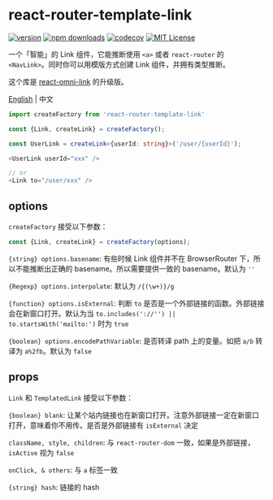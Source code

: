# react-router-template-link

[![version](https://img.shields.io/npm/v/react-router-template-link.svg?style=flat-square)](http://npm.im/react-router-template-link)
[![npm downloads](https://img.shields.io/npm/dm/react-router-template-link.svg?style=flat-square)](https://www.npmjs.com/package/react-router-template-link)
[![codecov](https://img.shields.io/codecov/c/gh/dancerphil/react-router-template-link)](https://codecov.io/gh/dancerphil/react-router-template-link)
[![MIT License](https://img.shields.io/npm/l/react-router-template-link.svg?style=flat-square)](http://opensource.org/licenses/MIT)

一个「智能」的 Link 组件，它能推断使用 `<a>` 或者 `react-router` 的 `<NavLink>`。同时你可以用模版方式创建 Link 组件，并拥有类型推断。

这个库是 [react-omni-link](https://github.com/ecomfe/react-omni-link) 的升级版。

[English](https://github.com/dancerphil/react-router-template-link/blob/master/README.md) | 中文

```typescript jsx
import createFactory from 'react-router-template-link'

const {Link, createLink} = createFactory();

const UserLink = createLink<{userId: string}>('/user/{userId}');

<UserLink userId="xxx" />

// or
<Link to="/user/xxx" />
```

## options

`createFactory` 接受以下参数：

```typescript jsx
const {Link, createLink} = createFactory(options);
```

`{string} options.basename`: 有些时候 Link 组件并不在 BrowserRouter 下，所以不能推断出正确的 basename。所以需要提供一致的 basename。默认为 `''`

`{Regexp} options.interpolate`: 默认为 `/{(\w+)}/g`

`{function} options.isExternal`: 判断 `to` 是否是一个外部链接的函数。外部链接会在新窗口打开。默认为当 `to.includes('://'') || to.startsWith('mailto:')` 时为 `true`

`{boolean} options.encodePathVariable`: 是否转译 path 上的变量。如把 `a/b` 转译为 `a%2fb`。默认为 `false`

## props

`Link` 和 `TemplatedLink` 接受以下参数：

`{boolean} blank`: 让某个站内链接也在新窗口打开。注意外部链接一定在新窗口打开，意味着你不用传。是否是外部链接有 `isExternal` 决定

`className, style, children`: 与 `react-router-dom` 一致，如果是外部链接， `isActive` 视为 `false`

`onClick, & others`: 与 `a` 标签一致

`{string} hash`: 链接的 hash
